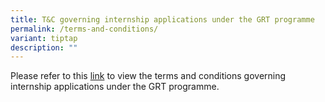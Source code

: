 ```yaml
---
title: T&C governing internship applications under the GRT programme
permalink: /terms-and-conditions/
variant: tiptap
description: ""
---
```

<p>Please refer to this <a href="/files/T&amp;C/t&amp;c_grt_programme_internship_application.pdf" rel="noopener nofollow" target="_blank">link</a> to
view the terms and conditions governing internship applications under the
GRT programme.</p>